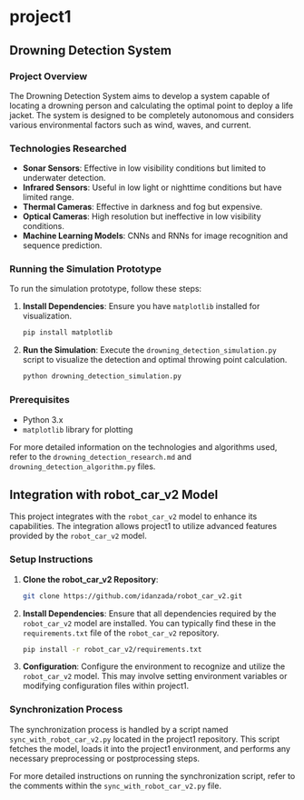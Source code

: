 # project1

## Drowning Detection System

### Project Overview

The Drowning Detection System aims to develop a system capable of locating a drowning person and calculating the optimal point to deploy a life jacket. The system is designed to be completely autonomous and considers various environmental factors such as wind, waves, and current.

### Technologies Researched

- **Sonar Sensors**: Effective in low visibility conditions but limited to underwater detection.
- **Infrared Sensors**: Useful in low light or nighttime conditions but have limited range.
- **Thermal Cameras**: Effective in darkness and fog but expensive.
- **Optical Cameras**: High resolution but ineffective in low visibility conditions.
- **Machine Learning Models**: CNNs and RNNs for image recognition and sequence prediction.

### Running the Simulation Prototype

To run the simulation prototype, follow these steps:

1. **Install Dependencies**:
   Ensure you have `matplotlib` installed for visualization.
   ```bash
   pip install matplotlib
   ```

2. **Run the Simulation**:
   Execute the `drowning_detection_simulation.py` script to visualize the detection and optimal throwing point calculation.
   ```bash
   python drowning_detection_simulation.py
   ```

### Prerequisites

- Python 3.x
- `matplotlib` library for plotting

For more detailed information on the technologies and algorithms used, refer to the `drowning_detection_research.md` and `drowning_detection_algorithm.py` files.

## Integration with robot_car_v2 Model

This project integrates with the `robot_car_v2` model to enhance its capabilities. The integration allows project1 to utilize advanced features provided by the `robot_car_v2` model.

### Setup Instructions

1. **Clone the robot_car_v2 Repository**:
   ```bash
   git clone https://github.com/idanzada/robot_car_v2.git
   ```

2. **Install Dependencies**:
   Ensure that all dependencies required by the `robot_car_v2` model are installed. You can typically find these in the `requirements.txt` file of the `robot_car_v2` repository.
   ```bash
   pip install -r robot_car_v2/requirements.txt
   ```

3. **Configuration**:
   Configure the environment to recognize and utilize the `robot_car_v2` model. This may involve setting environment variables or modifying configuration files within project1.

### Synchronization Process

The synchronization process is handled by a script named `sync_with_robot_car_v2.py` located in the project1 repository. This script fetches the model, loads it into the project1 environment, and performs any necessary preprocessing or postprocessing steps.

For more detailed instructions on running the synchronization script, refer to the comments within the `sync_with_robot_car_v2.py` file.